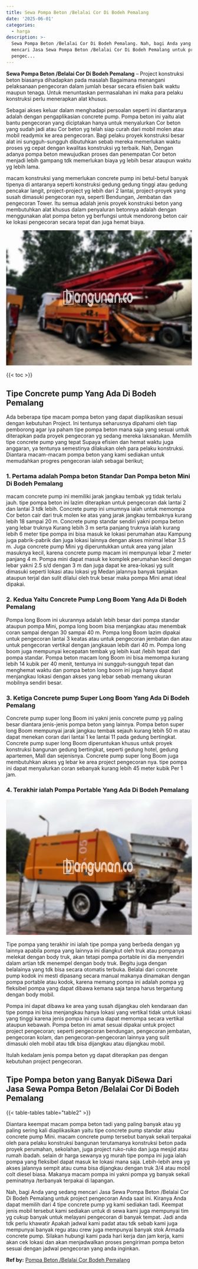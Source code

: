 ```yaml
---
title: Sewa Pompa Beton /Belalai Cor Di Bodeh Pemalang
date: '2025-06-01'
categories:
  - harga
description: >-
  Sewa Pompa Beton /Belalai Cor Di Bodeh Pemalang. Nah, bagi Anda yang sedang
  mencari Jasa Sewa Pompa Beton /Belalai Cor Di Bodeh Pemalang untuk project
  pengec...
---
```


**Sewa Pompa Beton /Belalai Cor Di Bodeh Pemalang** – Project konstruksi beton biasanya dihadapkan pada masalah Bagaimana menangani pelaksanaan pengecoran dalam jumlah besar secara efisien baik waktu maupun tenaga. Untuk menuntaskan permasalahan ini maka para pelaku konstruksi perlu menerapkan alat khusus.

Sebagai akses keluar dalam menghadapi persoalan seperti ini diantaranya adalah dengan pengaplikasian concrete pump. Pompa beton ini yaitu alat bantu pengecoran yang diciptakan hanya untuk menyalurkan Cor beton yang sudah jadi atau Cor beton yg telah siap curah dari mobil molen atau mobil readymix ke area pengecoran. Bagi pelaku proyek konstruksi besar alat ini sungguh-sungguh dibutuhkan sebab mereka memerlukan waktu proses yg cepat dengan kwalitas konstruksi yg terbaik. Nah, Dengan adanya pompa beton mewujudkan proses dan penempatan Cor beton menjadi lebih gampang tdk memerlukan biaya yg lebih besar ataupun waktu yg lebih lama.

macam konstruksi yang memerlukan concrete pump ini betul-betul banyak tipenya di antaranya seperti konstruksi gedung gedung tinggi atau gedung pencakar langit, project-project yg lebih dari 2 lantai, project-proyek yang susah dimasuki pengecoran nya, seperti Bendungan, Jembatan dan pengecoran Tower. Itu semua adalah jenis proyek konstruksi beton yang membutuhkan alat khusus dalam penyaluran betonnya adalah dengan menggunakan alat pompa beton yg berfungsi untuk mendorong beton cair ke lokasi pengecoran secara tepat dan juga hemat biaya.

![Sewa Pompa Beton /Belalai Cor Di Bodeh Pemalang](/images/sewa-concrete-pump-19.png)

{{< toc >}}

## Tipe Concrete pump Yang Ada Di Bodeh Pemalang

Ada beberapa tipe macam pompa beton yang dapat diaplikasikan sesuai dengan kebutuhan Project. Ini tentunya seharusnya dipahami oleh tiap pemborong agar iya paham tipe pompa beton mana saja yang sesuai untuk diterapkan pada proyek pengecoran yg sedang mereka laksanakan. Memilih tipe concrete pump yang tepat Supaya efisien dan hemat waktu juga anggaran, ya tentunya semestinya dilakukan oleh para pelaku konstruksi. Diantara macam-macam pompa beton yang kami sediakan untuk memudahkan progres pengecoran ialah sebagai berikut;

### 1\. Pertama adalah Pompa beton Standar Dan Pompa beton Mini Di Bodeh Pemalang

macam concrete pump ini memiliki jarak jangkau tembak yg tidak terlalu jauh. tipe pompa beton ini lazim diterapkan untuk pengecoran dak lantai 2 dan lantai 3 tdk lebih. Concrete pump ini umumnya ialah untuk memompa Cor beton cair dari truk molen ke atas yang jarak jangkau tembaknya kurang lebih 18 sampai 20 m. Concrete pump standar sendiri yakni pompa beton yang lebar truknya Kurang lebih 3 m serta panjang truknya ialah kurang lebih 6 meter tipe pompa ini bisa masuk ke lokasi perumahan atau Kampung juga pabrik-pabrik dan juga lokasi lainnya dengan akses minimal lebar 3.5 m. Juga concrete pump Mini yg diperuntukkan untuk area yang jalan masuknya kecil, karena concrete pump macam ini mempunyai lebar 2 meter panjang 4 m. Pompa mini dapat masuk ke komplek perumahan kecil dengan lebar yakni 2.5 s/d dengan 3 m dan juga dapat ke area-lokasi yg sulit dimasuki seperti lokasi atau lokasi yg Medan jalannya banyak tanjakan ataupun terjal dan sulit dilalui oleh truk besar maka pompa Mini amat ideal dipakai.

### 2\. Kedua Yaitu Concrete Pump Long Boom Yang Ada Di Bodeh Pemalang

Pompa long Boom ini ukurannya adalah lebih besar dari pompa standar ataupun pompa Mini, pompa long boom bisa menjangkau atau menembak coran sampai dengan 30 sampai 40 m. Pompa long Boom lazim dipakai untuk pengecoran lantai 3 keatas atau untuk pengecoran jembatan dan atau untuk pengecoran vertikal dengan jangkauan lebih dari 40 m. Pompa long boom juga mempunyai kecepatan tembak yg lebih kuat /lebih tepat dari pompa standar. Pompa beton macam long Boom ini bisa memompa kurang lebih 14 kubik per 40 menit, tentunya ini sungguh-sungguh tepat dan menghemat waktu dan pompa beton long boom ini juga hanya dapat menjangkau lokasi dengan akses yang lebar sebab memang ukuran mobilnya sendiri besar.

### 3\. Ketiga Concrete pump Super Long Boom Yang Ada Di Bodeh Pemalang

Concrete pump super long Boom ini yakni jenis concrete pump yg paling besar diantara jenis-jenis pompa beton yang lainnya. Pompa beton super long Boom mempunyai jarak jangkau tembak sejauh kurang lebih 50 m atau dapat menekan coran dari lantai 1 ke lantai 11 pada gedung bertingkat. Concrete pump super long Boom diperuntukan khusus untuk proyek konstruksi bangunan gedung bertingkat, seperti gedung hotel, gedung apartemen, Mall dan sejenisnya. Concrete pump super long Boom juga membutuhkan akses yg lebar ke area project pengecoran nya. tipe pompa ini dapat menyalurkan coran sebanyak kurang lebih 45 meter kubik Per 1 jam.

### 4\. Terakhir ialah Pompa Portable Yang Ada Di Bodeh Pemalang

![Sewa Pompa Beton /Belalai Cor Di Bodeh Pemalang](/images/sewa-concrete-pump-22.png)

Tipe pompa yang terakhir ini ialah tipe pompa yang berbeda dengan yg lainnya apabila pompa yang lainnya ini diangkut oleh truk atau pompanya melekat dengan body truk, akan tetapi pompa portable ini dia menyendiri dalam artian tdk menempel dengan body truk. Begitu juga dengan belalainya yang tdk bisa secara otomatis terbuka. Belalai dari concrete pump kodok ini mesti dipasang secara manual makanya dinamakan dengan pompa portable atau kodok, karena memang pompa ini adalah pompa yg fleksibel pompa yang dapat dibawa kemana saja tanpa harus tergantung dengan body mobil.

Pompa ini dapat dibawa ke area yang susah dijangkau oleh kendaraan dan tipe pompa ini bisa menjangkau hanya lokasi yang vertikal tidak untuk lokasi yang tinggi karena jenis pompa ini cuma dapat memompa secara vertikal ataupun kebawah. Pompa beton ini amat sesuai dipakai untuk project project pengecoran; seperti pengecoran bendungan, pengecoran jembatan, pengecoran kolam, dan pengecoran-pengecoran lainnya yang sulit dimasuki oleh mobil atau tdk bisa dijangkau atau dijangkau mobil.

Itulah kedalam jenis pompa beton yg dapat diterapkan pas dengan kebutuhan project pengecoran.

## Tipe Pompa beton yang Banyak DiSewa Dari Jasa Sewa Pompa Beton /Belalai Cor Di Bodeh Pemalang

{{< table-tables table="table2" >}}

Diantara keempat macam pompa beton tadi yang paling banyak atau yg paling sering kali diaplikasikan yaitu tipe concrete pump standar atau concrete pump Mini. macam concrete pump tersebut banyak sekali terpakai oleh para pelaku konstruksi bangunan terutamanya konstruksi beton pada proyek perumahan, sekolahan, juga project ruko-ruko dan juga mesjid atau rumah ibadah. selain dr harga sewanya yg murah tipe pompa ini juga ialah pompa yang fleksibel dapat masuk ke lokasi mana saja. Lebih-lebih area yg akses jalannya sempit atau cuma bisa dijangkau dengan truk 3/4 atau mobil colt diesel biasa. Makanya macam pompa ini yakni pompa yg banyak sekali peminatnya /terbanyak terpakai di lapangan.

Nah, bagi Anda yang sedang mencari Jasa Sewa Pompa Beton /Belalai Cor Di Bodeh Pemalang untuk project pengecoran Anda saat ini. Kiranya Anda dapat memilih dari 4 tipe concrete pump yg kami sediakan tadi. Keempat jenis mobil tersebut kami sediakan untuk di sewa kami juga mempunyai tim yg cukup banyak untuk melayani pengecoran di banyak tempat. Jadi anda tdk perlu khawatir Apakah jadwal kami padat atau tdk sebab kami juga mempunyai banyak regu atau crew juga mempunyai banyak stok Armada concrete pump. Silakan hubungi kami pada hari kerja dan jam kerja, kami akan cek lokasi dan akan menjadwalkan proses pengiriman pompa beton sesuai dengan jadwal pengecoran yang anda inginkan.

**Ref by:** [Pompa Beton /Belalai Cor Bodeh Pemalang](https://id.wikipedia.org/wiki/Pompa)
